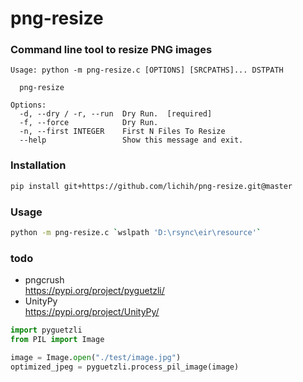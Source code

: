 # png-resize

### Command line tool to resize PNG images
```
Usage: python -m png-resize.c [OPTIONS] [SRCPATHS]... DSTPATH

  png-resize

Options:
  -d, --dry / -r, --run  Dry Run.  [required]
  -f, --force            Dry Run.
  -n, --first INTEGER    First N Files To Resize
  --help                 Show this message and exit.
```
### Installation
```bash
pip install git+https://github.com/lichih/png-resize.git@master
```
### Usage

```bash
python -m png-resize.c `wslpath 'D:\rsync\eir\resource'`
```

### todo
- pngcrush  
https://pypi.org/project/pyguetzli/
- UnityPy  
https://pypi.org/project/UnityPy/

```python
import pyguetzli
from PIL import Image

image = Image.open("./test/image.jpg")
optimized_jpeg = pyguetzli.process_pil_image(image)
```
